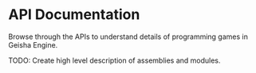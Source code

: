 # API Documentation
Browse through the APIs to understand details of programming games in Geisha Engine.

TODO: Create high level description of assemblies and modules.
